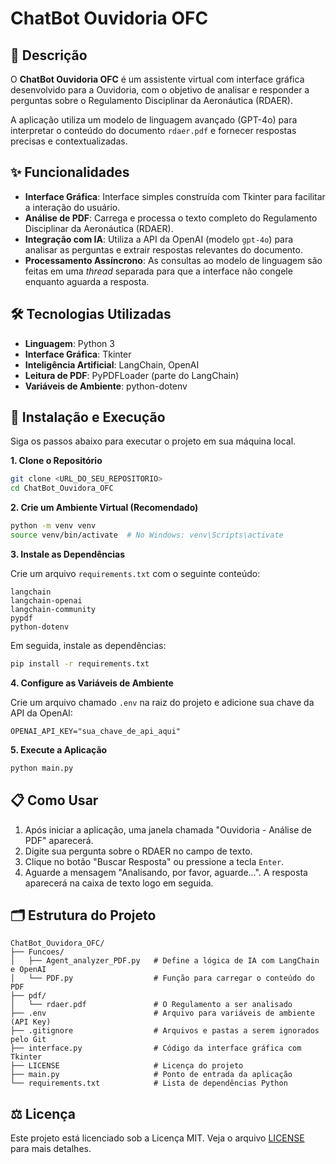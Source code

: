 # ChatBot Ouvidoria OFC

## 📖 Descrição

O **ChatBot Ouvidoria OFC** é um assistente virtual com interface gráfica desenvolvido para a Ouvidoria, com o objetivo de analisar e responder a perguntas sobre o Regulamento Disciplinar da Aeronáutica (RDAER).

A aplicação utiliza um modelo de linguagem avançado (GPT-4o) para interpretar o conteúdo do documento `rdaer.pdf` e fornecer respostas precisas e contextualizadas.

## ✨ Funcionalidades

  * **Interface Gráfica**: Interface simples construída com Tkinter para facilitar a interação do usuário.
  * **Análise de PDF**: Carrega e processa o texto completo do Regulamento Disciplinar da Aeronáutica (RDAER).
  * **Integração com IA**: Utiliza a API da OpenAI (modelo `gpt-4o`) para analisar as perguntas e extrair respostas relevantes do documento.
  * **Processamento Assíncrono**: As consultas ao modelo de linguagem são feitas em uma *thread* separada para que a interface não congele enquanto aguarda a resposta.

## 🛠️ Tecnologias Utilizadas

  * **Linguagem**: Python 3
  * **Interface Gráfica**: Tkinter
  * **Inteligência Artificial**: LangChain, OpenAI
  * **Leitura de PDF**: PyPDFLoader (parte do LangChain)
  * **Variáveis de Ambiente**: python-dotenv

## 🚀 Instalação e Execução

Siga os passos abaixo para executar o projeto em sua máquina local.

**1. Clone o Repositório**

```bash
git clone <URL_DO_SEU_REPOSITORIO>
cd ChatBot_Ouvidora_OFC
```

**2. Crie um Ambiente Virtual (Recomendado)**

```bash
python -m venv venv
source venv/bin/activate  # No Windows: venv\Scripts\activate
```

**3. Instale as Dependências**

Crie um arquivo `requirements.txt` com o seguinte conteúdo:

```
langchain
langchain-openai
langchain-community
pypdf
python-dotenv
```

Em seguida, instale as dependências:

```bash
pip install -r requirements.txt
```

**4. Configure as Variáveis de Ambiente**

Crie um arquivo chamado `.env` na raiz do projeto e adicione sua chave da API da OpenAI:

```
OPENAI_API_KEY="sua_chave_de_api_aqui"
```

**5. Execute a Aplicação**

```bash
python main.py
```

## 📋 Como Usar

1.  Após iniciar a aplicação, uma janela chamada "Ouvidoria - Análise de PDF" aparecerá.
2.  Digite sua pergunta sobre o RDAER no campo de texto.
3.  Clique no botão "Buscar Resposta" ou pressione a tecla `Enter`.
4.  Aguarde a mensagem "Analisando, por favor, aguarde...". A resposta aparecerá na caixa de texto logo em seguida.

## 🗂️ Estrutura do Projeto

```
ChatBot_Ouvidora_OFC/
├── Funcoes/
│   ├── Agent_analyzer_PDF.py   # Define a lógica de IA com LangChain e OpenAI
│   └── PDF.py                  # Função para carregar o conteúdo do PDF
├── pdf/
│   └── rdaer.pdf               # O Regulamento a ser analisado
├── .env                        # Arquivo para variáveis de ambiente (API Key)
├── .gitignore                  # Arquivos e pastas a serem ignorados pelo Git
├── interface.py                # Código da interface gráfica com Tkinter
├── LICENSE                     # Licença do projeto
├── main.py                     # Ponto de entrada da aplicação
└── requirements.txt            # Lista de dependências Python
```

## ⚖️ Licença

Este projeto está licenciado sob a Licença MIT. Veja o arquivo [LICENSE](https://www.google.com/search?q=LICENSE) para mais detalhes.
